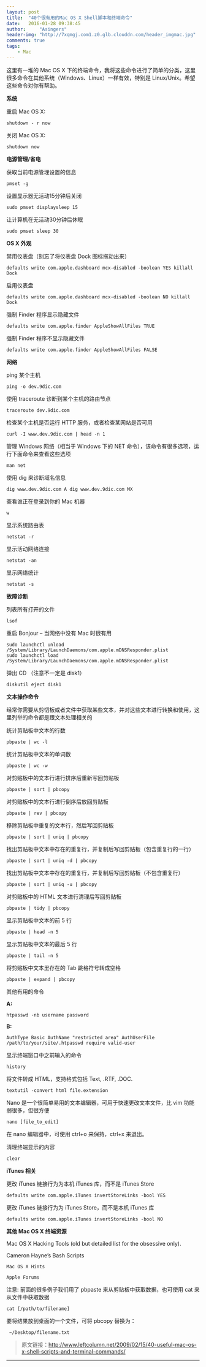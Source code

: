 ```yaml
---
layout: post
title:  "40个很有用的Mac OS X Shell脚本和终端命令"
date:   2016-01-28 09:38:45
author:     "Asingers"
header-img: "http://7xqmgj.com1.z0.glb.clouddn.com/header_imgmac.jpg"
comments: true
tags: 
    - Mac
---
```

这里有一堆的 Mac OS X 下的终端命令，我将这些命令进行了简单的分类，这里很多命令在其他系统（Windows、Linux）一样有效，特别是 Linux/Unix。希望这些命令对你有帮助。

**系统**

重启 Mac OS X:

	shutdown - r now

关闭 Mac OS X:

	shutdown now

**电源管理/省电**

获取当前电源管理设置的信息

	pmset -g

设置显示器无活动15分钟后关闭

	sudo pmset displaysleep 15

让计算机在无活动30分钟后休眠

	sudo pmset sleep 30

**OS X 外观**

禁用仪表盘（别忘了将仪表盘 Dock 图标拖动出来）

	defaults write com.apple.dashboard mcx-disabled -boolean YES killall Dock

启用仪表盘

	defaults write com.apple.dashboard mcx-disabled -boolean NO killall Dock

强制 Finder 程序显示隐藏文件

	defaults write com.apple.finder AppleShowAllFiles TRUE

强制 Finder 程序不显示隐藏文件

	defaults write com.apple.finder AppleShowAllFiles FALSE

**网络**

ping 某个主机

	ping -o dev.9dic.com

使用 traceroute 诊断到某个主机的路由节点

	traceroute dev.9dic.com

检查某个主机是否运行 HTTP 服务，或者检查某网站是否可用

	curl -I www.dev.9dic.com | head -n 1

管理 Windows 网络（相当于 Windows 下的 NET 命令），该命令有很多选项，运行下面命令来查看这些选项

	man net

使用 dig 来诊断域名信息

	dig www.dev.9dic.com A dig www.dev.9dic.com MX

查看谁正在登录到你的 Mac 机器

	w

显示系统路由表

	netstat -r

显示活动网络连接

	netstat -an

显示网络统计

	netstat -s

**故障诊断**

列表所有打开的文件

	lsof

重启 Bonjour &ndash; 当网络中没有 Mac 时很有用

	sudo launchctl unload /System/Library/LaunchDaemons/com.apple.mDNSResponder.plist
	sudo launchctl load /System/Library/LaunchDaemons/com.apple.mDNSResponder.plist

弹出 CD （注意不一定是 disk1）

	diskutil eject disk1

**文本操作命令**

经常你需要从剪切板或者文件中获取某些文本，并对这些文本进行转换和使用，这里列举的命令都是跟文本处理相关的

统计剪贴板中文本的行数

	pbpaste | wc -l

统计剪贴板中文本的单词数

	pbpaste | wc -w

对剪贴板中的文本行进行排序后重新写回剪贴板

	pbpaste | sort | pbcopy

对剪贴板中的文本行进行倒序后放回剪贴板

	pbpaste | rev | pbcopy

移除剪贴板中重复的文本行，然后写回剪贴板

	pbpaste | sort | uniq | pbcopy

找出剪贴板中文本中存在的重复行，并复制后写回剪贴板（包含重复行的一行）

	pbpaste | sort | uniq -d | pbcopy

找出剪贴板中文本中存在的重复行，并复制后写回剪贴板（不包含重复行）

	pbpaste | sort | uniq -u | pbcopy

对剪贴板中的 HTML 文本进行清理后写回剪贴板

	pbpaste | tidy | pbcopy

显示剪贴板中文本的前 5 行

	pbpaste | head -n 5

显示剪贴板中文本的最后 5 行

	pbpaste | tail -n 5

将剪贴板中文本里存在的 Tab 跳格符号转成空格

	pbpaste | expand | pbcopy

其他有用的命令

**A:**

	htpasswd -nb username password

**B:**

	AuthType Basic AuthName "restricted area" AuthUserFile /path/to/your/site/.htpasswd require valid-user

显示终端窗口中之前输入的命令

	history

将文件转成 HTML，支持格式包括 Text, .RTF, .DOC.

	textutil -convert html file.extension

Nano 是一个很简单易用的文本编辑器，可用于快速更改文本文件，比 vim 功能弱很多，但很方便

	nano [file_to_edit]

在 nano 编辑器中，可使用 ctrl+o 来保持，ctrl+x 来退出。

清理终端显示的内容

	clear

**iTunes 相关**

更改 iTunes 链接行为为本机 iTunes 库，而不是 iTunes Store

	defaults write com.apple.iTunes invertStoreLinks -bool YES

更改 iTunes 链接行为为 iTunes Store，而不是本机 iTunes 库

	defaults write com.apple.iTunes invertStoreLinks -bool NO

**其他 Mac OS X 终端资源**

Mac OS X Hacking Tools (old but detailed list for the obsessive only).

Cameron Hayne&rsquo;s Bash Scripts

	Mac OS X Hints

	Apple Forums

注意: 前面的很多例子我们用了 pbpaste 来从剪贴板中获取数据，也可使用 cat 来从文件中获取数据

	cat [/path/to/filename]

要将结果放到桌面的一个文件，可将 pbcopy 替换为：

	 ~/Desktop/filename.txt


> 原文链接：http://www.leftcolumn.net/2009/02/15/40-useful-mac-os-x-shell-scripts-and-terminal-commands/


****

